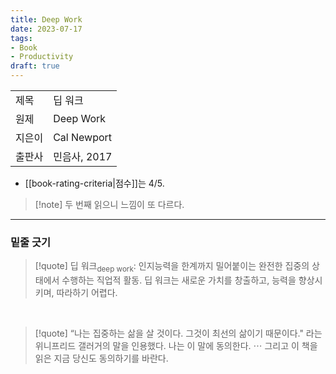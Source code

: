 ```yaml
---
title: Deep Work
date: 2023-07-17
tags:
- Book
- Productivity
draft: true
---
```


| | |
| --- | --- |
| 제목 | 딥 워크 |
| 원제 | Deep Work |
| 지은이 | Cal Newport |
| 출판사 | 민음사, 2017 |


- [[book-rating-criteria|점수]]는 4/5.

> [!note] 두 번째 읽으니 느낌이 또 다르다.


---
### 밑줄 긋기
> [!quote] 딥 워크<sub>deep work</sub>: 인지능력을 한계까지 밀어붙이는 완전한 집중의 상태에서 수행하는 직업적 활동. 딥 워크는 새로운 가치를 창출하고, 능력을 향상시키며, 따라하기 어렵다.

<BR />

> [!quote] “나는 집중하는 삶을 살 것이다. 그것이 최선의 삶이기 때문이다." 라는 위니프리드 갤러거의 말을 인용했다. 나는 이 말에 동의한다. $\cdots$ 그리고 이 책을 읽은 지금 당신도 동의하기를 바란다.